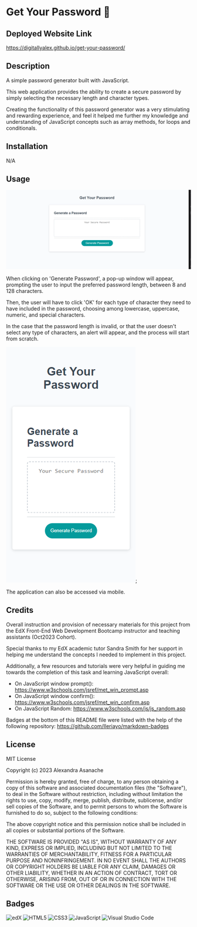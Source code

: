 # Get Your Password 🔐

## Deployed Website Link
https://digitallyalex.github.io/get-your-password/

## Description
A simple password generator built with JavaScript. 

This web application provides the ability to create a secure password by simply selecting the necessary length and character types.

Creating the functionality of this password generator was a very stimulating and rewarding experience, and feel it helped me further my knowledge and understanding of JavaScript concepts such as array methods, for loops and conditionals.

## Installation
N/A

## Usage
![Screenshot of what the application looks like on desktop](./images/screenshotOne.png)

When clicking on 'Generate Password', a pop-up window will appear, prompting the user to input the preferred password length, between 8 and 128 characters.

Then, the user will have to click 'OK' for each type of character they need to have included in the password, choosing among lowercase, uppercase, numeric, and special characters. 

In the case that the password length is invalid, or that the user doesn't select any type of characters, an alert will appear, and the process will start from scratch.

![Screenshot of what the application looks like on mobile](./images/screenshotTwo.png);

The application can also be accessed via mobile.

## Credits
Overall instruction and provision of necessary materials for this project from the EdX Front-End Web Development Bootcamp instructor and teaching assistants (Oct2023 Cohort). 

Special thanks to my EdX academic tutor Sandra Smith for her support in helping me understand the concepts I needed to implement in this project.

Additionally, a few resources and tutorials were very helpful in guiding me towards the completion of this task and learning JavaScript overall:
- On JavaScript window prompt(): https://www.w3schools.com/jsref/met_win_prompt.asp
- On JavaScript window confirm(): https://www.w3schools.com/jsref/met_win_confirm.asp
- On JavaScript Random: https://www.w3schools.com/js/js_random.asp

Badges at the bottom of this README file were listed with the help of the following repository: https://github.com/Ileriayo/markdown-badges

## License
MIT License

Copyright (c) 2023 Alexandra Asanache

Permission is hereby granted, free of charge, to any person obtaining a copy of this software and associated documentation files (the "Software"), to deal in the Software without restriction, including without limitation the rights to use, copy, modify, merge, publish, distribute, sublicense, and/or sell copies of the Software, and to permit persons to whom the Software is furnished to do so, subject to the following conditions:

The above copyright notice and this permission notice shall be included in all copies or substantial portions of the Software.

THE SOFTWARE IS PROVIDED "AS IS", WITHOUT WARRANTY OF ANY KIND, EXPRESS OR IMPLIED, INCLUDING BUT NOT LIMITED TO THE WARRANTIES OF MERCHANTABILITY, FITNESS FOR A PARTICULAR PURPOSE AND NONINFRINGEMENT. IN NO EVENT SHALL THE AUTHORS OR COPYRIGHT HOLDERS BE LIABLE FOR ANY CLAIM, DAMAGES OR OTHER LIABILITY, WHETHER IN AN ACTION OF CONTRACT, TORT OR OTHERWISE, ARISING FROM, OUT OF OR IN CONNECTION WITH THE SOFTWARE OR THE USE OR OTHER DEALINGS IN THE SOFTWARE.

## Badges
![edX](https://img.shields.io/badge/edX-%2302262B.svg?style=for-the-badge&logo=edX&logoColor=white) ![HTML5](https://img.shields.io/badge/html5-%23E34F26.svg?style=for-the-badge&logo=html5&logoColor=white) 	![CSS3](https://img.shields.io/badge/css3-%231572B6.svg?style=for-the-badge&logo=css3&logoColor=white) ![JavaScript](https://img.shields.io/badge/javascript-%23323330.svg?style=for-the-badge&logo=javascript&logoColor=%23F7DF1E) ![Visual Studio Code](https://img.shields.io/badge/Visual%20Studio%20Code-0078d7.svg?style=for-the-badge&logo=visual-studio-code&logoColor=white)